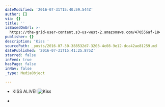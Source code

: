 ```yaml
---
dateModified: '2016-07-31T15:40:59.544Z'
author: []
via: {}
title: ''
isBasedOnUrl: >-
  https://the-grid-user-content.s3-us-west-2.amazonaws.com/470556af-1846-4850-bf34-363b5012f331.jpg
publisher: {}
description: 'Kiss '
sourcePath: _posts/2016-07-30-388532d7-3203-4e08-9e12-dca42ae81259.md
datePublished: '2016-07-31T15:41:25.875Z'
starred: false
inFeed: true
hasPage: false
inNav: false
_type: MediaObject

---
```

* KISS ALIVE!
![Kiss ](https://imgflo.herokuapp.com/graph/vahj1ThiexotieMo/0661443dfb5e0c7b7aded8a6e17db7a7/croprotate.jpg?cropheight=3024&cropwidth=3024&degrees=-180&input=https%3A%2F%2Fthe-grid-user-content.s3-us-west-2.amazonaws.com%2F470556af-1846-4850-bf34-363b5012f331.jpg&x=0&y=0)

*